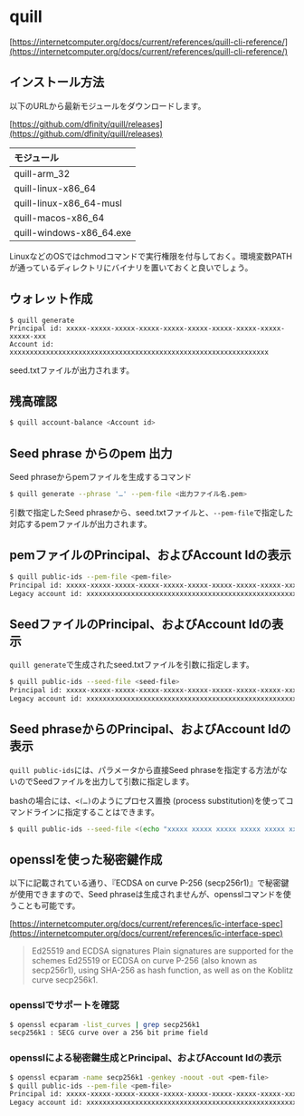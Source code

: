 # quill

[https://internetcomputer.org/docs/current/references/quill-cli-reference/](https://internetcomputer.org/docs/current/references/quill-cli-reference/)

## インストール方法

以下のURLから最新モジュールをダウンロードします。

[https://github.com/dfinity/quill/releases](https://github.com/dfinity/quill/releases)

|モジュール              |
|:-----------------------|
|quill-arm_32            |
|quill-linux-x86_64      |
|quill-linux-x86_64-musl |
|quill-macos-x86_64      |
|quill-windows-x86_64.exe|

LinuxなどのOSではchmodコマンドで実行権限を付与しておく。環境変数PATHが通っているディレクトリにバイナリを置いておくと良いでしょう。

## ウォレット作成

```
$ quill generate
Principal id: xxxxx-xxxxx-xxxxx-xxxxx-xxxxx-xxxxx-xxxxx-xxxxx-xxxxx-xxxxx-xxx
Account id: xxxxxxxxxxxxxxxxxxxxxxxxxxxxxxxxxxxxxxxxxxxxxxxxxxxxxxxxxxxxxxxx
```

seed.txtファイルが出力されます。

## 残高確認

```bash
$ quill account-balance <Account id>
```


## Seed phrase からのpem 出力

Seed phraseからpemファイルを生成するコマンド

```bash
$ quill generate --phrase '…' --pem-file <出力ファイル名.pem>
```

引数で指定したSeed phraseから、seed.txtファイルと、`--pem-file`で指定した対応するpemファイルが出力されます。

## pemファイルのPrincipal、およびAccount Idの表示

```bash
$ quill public-ids --pem-file <pem-file>
Principal id: xxxxx-xxxxx-xxxxx-xxxxx-xxxxx-xxxxx-xxxxx-xxxxx-xxxxx-xxxxx-xxx
Legacy account id: xxxxxxxxxxxxxxxxxxxxxxxxxxxxxxxxxxxxxxxxxxxxxxxxxxxxxxxxxxxxxxxx
```

## SeedファイルのPrincipal、およびAccount Idの表示

`quill generate`で生成されたseed.txtファイルを引数に指定します。

```bash
$ quill public-ids --seed-file <seed-file>
Principal id: xxxxx-xxxxx-xxxxx-xxxxx-xxxxx-xxxxx-xxxxx-xxxxx-xxxxx-xxxxx-xxx
Legacy account id: xxxxxxxxxxxxxxxxxxxxxxxxxxxxxxxxxxxxxxxxxxxxxxxxxxxxxxxxxxxxxxxx
```

## Seed phraseからのPrincipal、およびAccount Idの表示

`quill public-ids`には、パラメータから直接Seed phraseを指定する方法がないのでSeedファイルを出力して引数に指定します。

bashの場合には、`<(…)`のようにプロセス置換 (process substitution)を使ってコマンドラインに指定することはできます。

```bash
$ quill public-ids --seed-file <(echo "xxxxx xxxxx xxxxx xxxxx xxxxx xxxxx xxxxx xxxxx xxxxx xxxxx xxxxx xxxxx")
```

## opensslを使った秘密鍵作成

以下に記載されている通り、『ECDSA on curve P-256 (secp256r1)』で秘密鍵が使用できますので、Seed phraseは生成されませんが、opensslコマンドを使うことも可能です。

[https://internetcomputer.org/docs/current/references/ic-interface-spec](https://internetcomputer.org/docs/current/references/ic-interface-spec)

>Ed25519 and ECDSA signatures
>Plain signatures are supported for the schemes
>Ed25519 or
>ECDSA on curve P-256 (also known as secp256r1), using SHA-256 as hash function, as well as on the Koblitz curve secp256k1.

### opensslでサポートを確認

```bash
$ openssl ecparam -list_curves | grep secp256k1
secp256k1 : SECG curve over a 256 bit prime field
```

### opensslによる秘密鍵生成とPrincipal、およびAccount Idの表示

```bash
$ openssl ecparam -name secp256k1 -genkey -noout -out <pem-file>
$ quill public-ids --pem-file <pem-file>
Principal id: xxxxx-xxxxx-xxxxx-xxxxx-xxxxx-xxxxx-xxxxx-xxxxx-xxxxx-xxxxx-xxx
Legacy account id: xxxxxxxxxxxxxxxxxxxxxxxxxxxxxxxxxxxxxxxxxxxxxxxxxxxxxxxxxxxxxxxx
```
